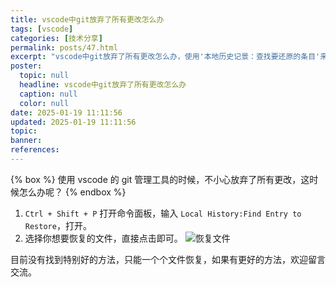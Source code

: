 ```yaml
---
title: vscode中git放弃了所有更改怎么办
tags: [vscode]
categories: [技术分享]
permalink: posts/47.html
excerpt: "vscode中git放弃了所有更改怎么办，使用'本地历史记景：查找要还原的条目'来恢复"
poster:
  topic: null
  headline: vscode中git放弃了所有更改怎么办
  caption: null
  color: null
date: 2025-01-19 11:11:56
updated: 2025-01-19 11:11:56
topic:
banner:
references:
---
```


{% box %}
使用 vscode 的 git 管理工具的时候，不小心放弃了所有更改，这时候怎么办呢？
{% endbox %}

1. `Ctrl + Shift + P` 打开命令面板，输入 `Local History:Find Entry to Restore`，打开。
2. 选择你想要恢复的文件，直接点击即可。
   ![恢复文件](https://image.codepzj.cn/image/202501191122301.png)

目前没有找到特别好的方法，只能一个个文件恢复，如果有更好的方法，欢迎留言交流。
